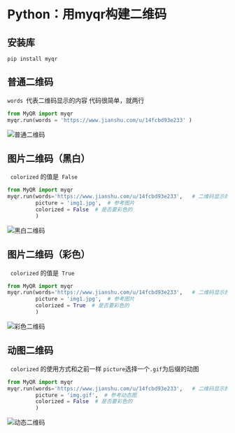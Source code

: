 # Python：用myqr构建二维码

## 安装库
```
pip install myqr
```
## 普通二维码

```words ```代表二维码显示的内容
代码很简单，就两行     
``` python
from MyQR import myqr
myqr.run(words = 'https://www.jianshu.com/u/14fcbd93e233' ) 
```
![普通二维码](http://cdn.zhaojingyi0126.com/IMG/17569167-72a142d717aaf51e.png)



## 图片二维码（黑白）
``` colorized``` 的值是``` False``` 
``` python
from MyQR import myqr
myqr.run(words='https://www.jianshu.com/u/14fcbd93e233',   # 二维码显示的网址      
         picture = 'img1.jpg',  # 参考图片
         colorized = False  # 是否要彩色的
         )
```
![黑白二维码](http://cdn.zhaojingyi0126.com/IMG/17569167-fcc00ae79ca34a3c.png)

## 图片二维码（彩色）
``` colorized``` 的值是``` True``` 
``` python
from MyQR import myqr
myqr.run(words='https://www.jianshu.com/u/14fcbd93e233',   # 二维码显示的网址      
         picture = 'img1.jpg',  # 参考图片
         colorized = True  # 是否要彩色的
         )
```
![彩色二维码](http://cdn.zhaojingyi0126.com/IMG/17569167-6eb8a4ba976c6722.png)


## 动图二维码
``` colorized``` 的使用方式和之前一样
```picture```选择一个```.gif```为后缀的动图
``` python
from MyQR import myqr
myqr.run(words='https://www.jianshu.com/u/14fcbd93e233',   # 二维码显示的网址      
         picture = 'img.gif',  # 参考动态图
         colorized = False  # 是否要彩色的
         )
```
![动态二维码](http://cdn.zhaojingyi0126.com/IMG/17569167-5ce36ff8979cee2f.gif)